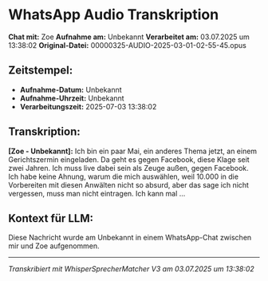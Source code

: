 # WhatsApp Audio Transkription

**Chat mit:** Zoe
**Aufnahme am:** Unbekannt
**Verarbeitet am:** 03.07.2025 um 13:38:02
**Original-Datei:** 00000325-AUDIO-2025-03-01-02-55-45.opus

## Zeitstempel:
- **Aufnahme-Datum:** Unbekannt
- **Aufnahme-Uhrzeit:** Unbekannt
- **Verarbeitungszeit:** 2025-07-03 13:38:02

## Transkription:

**[Zoe - Unbekannt]:** Ich bin ein paar Mai, ein anderes Thema jetzt, an einem Gerichtszermin eingeladen.
Da geht es gegen Facebook, diese Klage seit zwei Jahren.
Ich muss live dabei sein als Zeuge außen, gegen Facebook.
Ich habe keine Ahnung, warum die mich auswählen, weil 10.000 in die Vorbereiten mit diesen
Anwälten nicht so absurd, aber das sage ich nicht vergessen, muss man nicht eintragen.
Ich kann mal ...

## Kontext für LLM:
Diese Nachricht wurde am Unbekannt in einem WhatsApp-Chat zwischen mir und Zoe aufgenommen.

---
*Transkribiert mit WhisperSprecherMatcher V3 am 03.07.2025 um 13:38:02*
